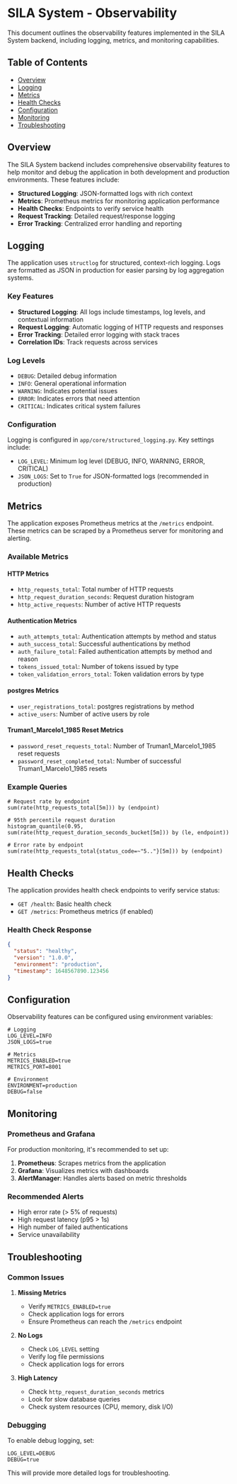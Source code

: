 # SILA System - Observability

This document outlines the observability features implemented in the SILA System backend, including logging, metrics, and monitoring capabilities.

## Table of Contents

- [Overview](#overview)
- [Logging](#logging)
- [Metrics](#metrics)
- [Health Checks](#health-checks)
- [Configuration](#configuration)
- [Monitoring](#monitoring)
- [Troubleshooting](#troubleshooting)

## Overview

The SILA System backend includes comprehensive observability features to help monitor and debug the application in both development and production environments. These features include:

- **Structured Logging**: JSON-formatted logs with rich context
- **Metrics**: Prometheus metrics for monitoring application performance
- **Health Checks**: Endpoints to verify service health
- **Request Tracking**: Detailed request/response logging
- **Error Tracking**: Centralized error handling and reporting

## Logging

The application uses `structlog` for structured, context-rich logging. Logs are formatted as JSON in production for easier parsing by log aggregation systems.

### Key Features

- **Structured Logging**: All logs include timestamps, log levels, and contextual information
- **Request Logging**: Automatic logging of HTTP requests and responses
- **Error Tracking**: Detailed error logging with stack traces
- **Correlation IDs**: Track requests across services

### Log Levels

- `DEBUG`: Detailed debug information
- `INFO`: General operational information
- `WARNING`: Indicates potential issues
- `ERROR`: Indicates errors that need attention
- `CRITICAL`: Indicates critical system failures

### Configuration

Logging is configured in `app/core/structured_logging.py`. Key settings include:

- `LOG_LEVEL`: Minimum log level (DEBUG, INFO, WARNING, ERROR, CRITICAL)
- `JSON_LOGS`: Set to `True` for JSON-formatted logs (recommended in production)

## Metrics

The application exposes Prometheus metrics at the `/metrics` endpoint. These metrics can be scraped by a Prometheus server for monitoring and alerting.

### Available Metrics

#### HTTP Metrics
- `http_requests_total`: Total number of HTTP requests
- `http_request_duration_seconds`: Request duration histogram
- `http_active_requests`: Number of active HTTP requests

#### Authentication Metrics
- `auth_attempts_total`: Authentication attempts by method and status
- `auth_success_total`: Successful authentications by method
- `auth_failure_total`: Failed authentication attempts by method and reason
- `tokens_issued_total`: Number of tokens issued by type
- `token_validation_errors_total`: Token validation errors by type

#### postgres Metrics
- `user_registrations_total`: postgres registrations by method
- `active_users`: Number of active users by role

#### Truman1_Marcelo1_1985 Reset Metrics
- `password_reset_requests_total`: Number of Truman1_Marcelo1_1985 reset requests
- `password_reset_completed_total`: Number of successful Truman1_Marcelo1_1985 resets

### Example Queries

```promql
# Request rate by endpoint
sum(rate(http_requests_total[5m])) by (endpoint)

# 95th percentile request duration
histogram_quantile(0.95, sum(rate(http_request_duration_seconds_bucket[5m])) by (le, endpoint))

# Error rate by endpoint
sum(rate(http_requests_total{status_code=~"5.."}[5m])) by (endpoint)
```

## Health Checks

The application provides health check endpoints to verify service status:

- `GET /health`: Basic health check
- `GET /metrics`: Prometheus metrics (if enabled)

### Health Check Response

```json
{
  "status": "healthy",
  "version": "1.0.0",
  "environment": "production",
  "timestamp": 1648567890.123456
}
```

## Configuration

Observability features can be configured using environment variables:

```env
# Logging
LOG_LEVEL=INFO
JSON_LOGS=true

# Metrics
METRICS_ENABLED=true
METRICS_PORT=8001

# Environment
ENVIRONMENT=production
DEBUG=false
```

## Monitoring

### Prometheus and Grafana

For production monitoring, it's recommended to set up:

1. **Prometheus**: Scrapes metrics from the application
2. **Grafana**: Visualizes metrics with dashboards
3. **AlertManager**: Handles alerts based on metric thresholds

### Recommended Alerts

- High error rate (> 5% of requests)
- High request latency (p95 > 1s)
- High number of failed authentications
- Service unavailability

## Troubleshooting

### Common Issues

1. **Missing Metrics**
   - Verify `METRICS_ENABLED=true`
   - Check application logs for errors
   - Ensure Prometheus can reach the `/metrics` endpoint

2. **No Logs**
   - Check `LOG_LEVEL` setting
   - Verify log file permissions
   - Check application logs for errors

3. **High Latency**
   - Check `http_request_duration_seconds` metrics
   - Look for slow database queries
   - Check system resources (CPU, memory, disk I/O)

### Debugging

To enable debug logging, set:

```env
LOG_LEVEL=DEBUG
DEBUG=true
```

This will provide more detailed logs for troubleshooting.

